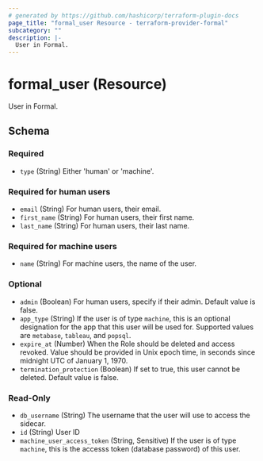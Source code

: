 ```yaml
---
# generated by https://github.com/hashicorp/terraform-plugin-docs
page_title: "formal_user Resource - terraform-provider-formal"
subcategory: ""
description: |-
  User in Formal.
---
```


# formal_user (Resource)

User in Formal.



<!-- schema generated by tfplugindocs -->
## Schema

### Required

- `type` (String) Either 'human' or 'machine'.

### Required for human users
- `email` (String) For human users, their email.
- `first_name` (String) For human users, their first name.
- `last_name` (String) For human users, their last name.

### Required for machine users
- `name` (String) For machine users, the name of the user.

### Optional
- `admin` (Boolean) For human users, specify if their admin. Default value is false.
- `app_type` (String) If the user is of type `machine`, this is an optional designation for the app that this user will be used for. Supported values are `metabase`, `tableau`, and `popsql`.
- `expire_at` (Number) When the Role should be deleted and access revoked. Value should be provided in Unix epoch time, in seconds since midnight UTC of January 1, 1970.
- `termination_protection` (Boolean) If set to true, this user cannot be deleted. Default value is false.

### Read-Only

- `db_username` (String) The username that the user will use to access the sidecar.
- `id` (String) User ID
- `machine_user_access_token` (String, Sensitive) If the user is of type `machine`, this is the accesss token (database password) of this user.


